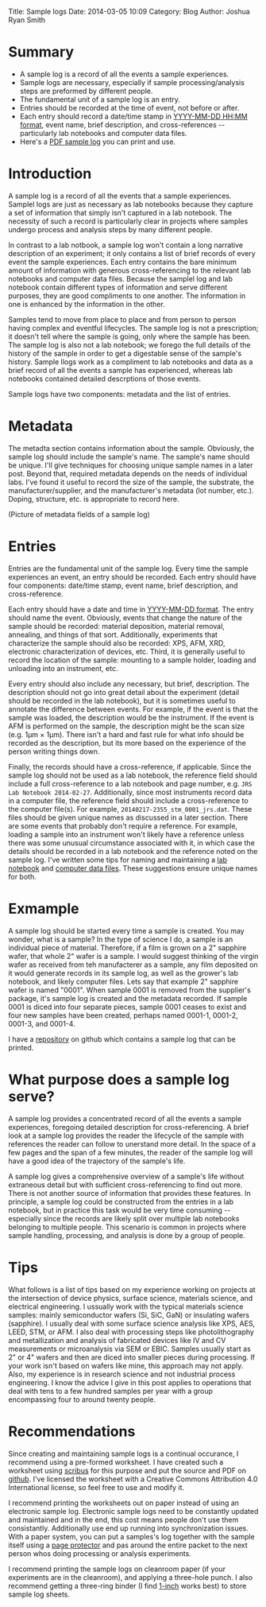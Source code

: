 Title: Sample logs
Date: 2014-03-05 10:09
Category: Blog
Author: Joshua Ryan Smith

Summary
=======
* A sample log is a record of all the events a sample experiences.
* Sample logs are necessary, especially if sample processing/analysis steps are preformed by different people.
* The fundamental unit of a sample log is an entry.
* Entries should be recorded at the time of event, not before or after.
* Each entry should record a date/time stamp in [YYYY-MM-DD HH:MM format](https://en.wikipedia.org/wiki/ISO_8601), event name, brief description, and cross-references -- particularly lab notebooks and computer data files.
* Here's a [PDF sample log](https://github.com/jrsmith3/sample_log) you can print and use.

Introduction
============
A sample log is a record of all the events that a sample experiences. Samplel logs are just as necessary as lab notebooks because they capture a set of information that simply isn't captured in a lab notebook. The necessity of such a record is particularly clear in projects where samples undergo process and analysis steps by many different people.

In contrast to a lab notbook, a sample log won't contain a long narrative description of an experiment; it only contains a list of brief records of every event the sample experiences. Each entry contains the bare minimum amount of information with generous cross-referencing to the relevant lab notebooks and computer data files. Because the samplel log and lab notebook contain different types of information and serve different purposes, they are good compliments to one another. The information in one is enhanced by the information in the other.

Samples tend to move from place to place and from person to person having complex and eventful lifecycles. The sample log is not a prescription; it doesn't tell where the sample is going, only where the sample has been. The sample log is also not a lab notebook; we forego the full details of the history of the sample in order to get a digestable sense of the sample's history. Sample llogs work as a compliment to lab notebooks and data as a brief record of all the events a sample has experienced, whereas lab notebooks contained detailed descrptions of those events.

Sample logs have two components: metadata and the list of entries.

Metadata
========
The metadta section contains information about the sample. Obviously, the sample log should include the sample's name. The sample's name should be unique. I'll give techniques for choosing unique sample names in a later post. Beyond that, required metadata depends on the needs of individual labs. I've found it useful to record the size of the sample, the substrate, the manufacturer/supplier, and the manufacturer's metadata (lot number, etc.). Doping, structure, etc. is appropriate to record here.

(Picture of metadata fields of a sample log)

Entries
=======
Entries are the fundamental unit of the sample log. Every time the sample experiences an event, an entry should be recorded. Each entry should have four components: date/time stamp, event name, brief description, and cross-reference.

Each entry should have a date and time in [YYYY-MM-DD format](http://en.wikipedia.org/wiki/ISO_8601). The entry should name the event. Obviously, events that change the nature of the sample should be recorded: material deposition, material removal, annealing, and things of that sort. Additionally, experiments that characterize the sample should also be recorded: XPS, AFM, XRD, electronic characterization of devices, etc. Third, it is generally useful to record the location of the sample: mounting to a sample holder, loading and unloading into an instrument, etc.

Every entry should also include any necessary, but brief, description. The description should not go into great detail about the experiment (detail should be recorded in the lab notebook), but it is sometimes useful to annotate the difference between events. For example, if the event is that the sample was loaded, the description would be the instrument. If the event is AFM is performed on the sample, the description might be the scan size (e.g. 1μm × 1μm). There isn't a hard and fast rule for what info should be recorded as the description, but its more based on the experience of the person writing things down.

Finally, the records should have a cross-reference, if applicable. Since the sample log should not be used as a lab notebook, the reference field should include a full cross-reference to a lab notebook and page number, e.g. `JRS Lab Notebook 2014-02-27`. Additionally, since most instruments record data in a computer file, the reference field should include a cross-reference to the computer file(s). For example, `20140217-2355_stm_0001_jrs.dat`. These files should be given unique names as discussed in a later section. There are some events that probably don't require a reference. For example, loading a sample into an instrument won't likely have a reference unless there was some unusual circumstance associated with it, in which case the details should be recorded in a lab notebook and the reference noted on the sample log. I've written some tips for naming and maintaining a [lab notebook](http://jrsmith3.github.io/effective-lab-notebooks.html) and [computer data files](http://jrsmith3.github.io/naming-files-uniquely-to-reduce-confusion.html). These suggestions ensure unique names for both.

Exmample
========
A sample log should be started every time a sample is created. You may wonder, what is a sample? In the type of science I do, a sample is an individual piece of material. Therefore, if a film is grown on a 2" sapphire wafer, that whole 2" wafer is a sample. I would suggest thinking of the virgin wafer as received from teh manufacterer as a sample, any film deposited on it would generate records in its sample log, as well as the grower's lab notebook, and likely computer files. Lets say that example 2" sapphire wafer is named "0001". When sample 0001 is removed from the supplier's package, it's sample log is created and the metadata recorded. If sample 0001 is diced into four separate pieces, sample 0001 ceases to exist and four new samples have been created, perhaps named 0001-1, 0001-2, 0001-3, and 0001-4. 

I have a [repository](https://github.com/jrsmith3/sample_log) on github which contains a sample log that can be printed.

What purpose does a sample log serve?
=====================================
A sample log provides a concentrated record of all the events a sample experiences, foregoing detailed description for cross-referencing. A brief look at a sample log provides the reader the lifecycle of the sample with references the reader can follow to unerstand more detail. In the space of a few pages and the span of a few minutes, the reader of the sample log will have a good idea of the trajectory of the sample's life.

A sample log gives a comprehensive overview of a sample's life without extraneous detail but with sufficient cross-referencing to find out more. There is not another source of information that provides these features. In principle, a sample log could be constructed from the entries in a lab notebook, but in practice this task would be very time consuming -- especially since the records are likely split over multiple lab notebooks belonging to multiple people. This scenario is common in projects where sample handling, processing, and analysis is done by a group of people.

Tips
====
What follows is a list of tips based on my experience working on projects at the intersection of device physics, surface science, materials science, and electrical engineering. I ussually work with the typical materials science samples: mainly semiconductor wafers (Si, SiC, GaN) or insulating wafers (sapphire). I usually deal with some surface science analysis like XPS, AES, LEED, STM, or AFM. I also deal with processing steps like photolithography and metallization and analysis of fabricated devices like IV and CV measurements or microanalysis via SEM or EBIC. Samples usually start as 2" or 4" wafers and then are diced into smaller pieces during processing. If your work isn't based on wafers like mine, this approach may not apply. Also, my experience is in research science and not industrial process engineering. I know the advice I give in this post applies to operations that deal with tens to a few hundred samples per year with a group encompassing four to around twenty people.

Recommendations
===============
Since creating and maintaining sample logs is a continual occurance, I recommend using a pre-formed worksheet. I have created such a worksheet using [scribus](http://scribus.net) for this purpose and put the source and PDF on [github](https://github.com/jrsmith3/sample_log). I've licensed the worksheet with a Creative Commons Attribution 4.0 International license, so feel free to use and modify it.

I recommend printing the worksheets out on paper instead of using an electronic sample log. Electronic sample logs need to be constantly updated and maintained and in the end, this cost means people don't use them consistantly. Additionally use end up running into synchronization issues. With a paper system, you can put a samples's log together with the sample itself using a [page protector](http://www.amazon.com/exec/obidos/ASIN/B00006IC89) and pas around the entire packet to the next person whos doing processing or analysis experiments.

I recommend printing the sample logs on cleanroom paper (if your experiments are in the cleanroom), and applying a three-hole punch. I also recommend getting a three-ring binder (I find [1-inch](http://www.amazon.com/exec/obidos/ASIN/B0001J3R3C) works best) to store sample log sheets.
